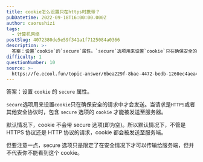 ```yaml
---
title: cookie怎么设置只在https时携带？
pubDatetime: 2022-09-18T16:00:00.000Z
author: caorushizi
tags:
  - 计算机网络
postSlug: 4072380de5e59f341a1f7125084a0366
description: >-
  答案：设置`cookie`的`secure`属性。`secure`选项用来设置`cookie`只在确保安全的请求中才会发送。当请求是`HTTPS`或者其他安全协议时，包含`secure`选项的`coo
difficulty: 1
questionNumber: 10
source: >-
  https://fe.ecool.fun/topic-answer/6bea229f-8bae-4472-bedb-1260ec4aea47?orderBy=updateTime&order=desc&tagId=16
---
```


答案：设置 `cookie` 的 `secure` 属性。

`secure`选项用来设置`cookie`只在确保安全的请求中才会发送。当请求是`HTTPS`或者其他安全协议时，包含 `secure` 选项的 `cookie` 才能被发送至服务器。

默认情况下，cookie 不会带 secure 选项(即为空)。所以默认情况下，不管是 HTTPS 协议还是 HTTP 协议的请求，cookie 都会被发送至服务端。

但要注意一点，secure 选项只是限定了在安全情况下才可以传输给服务端，但并不代表你不能看到这个 cookie。

